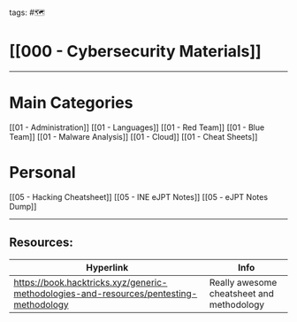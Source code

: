 tags: #🗺

# [[000 - Cybersecurity Materials]]  

***

 # Main Categories

[[01 - Administration]]
[[01 - Languages]]
[[01 - Red Team]]
[[01 - Blue Team]]
[[01 - Malware Analysis]]
[[01 - Cloud]]
[[01 - Cheat Sheets]]


# Personal 
[[05 - Hacking Cheatsheet]]
[[05 - INE eJPT Notes]]
[[05 - eJPT Notes Dump]]

___

## Resources:

| Hyperlink | Info |
| --------- | ---- |
| https://book.hacktricks.xyz/generic-methodologies-and-resources/pentesting-methodology | Really awesome cheatsheet and methodology
